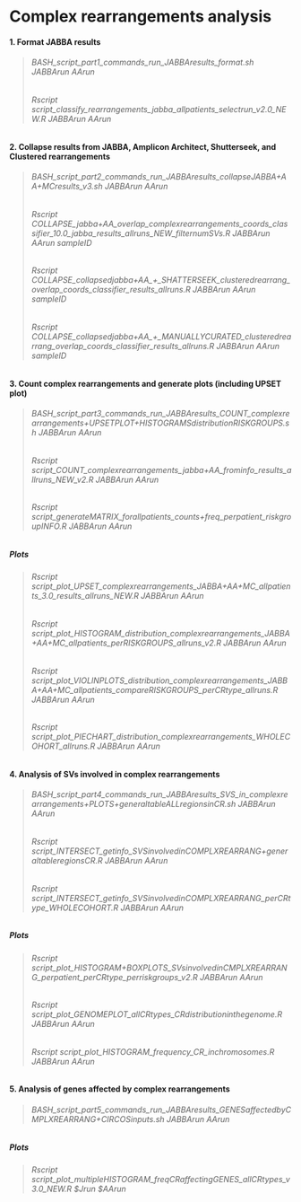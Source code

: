 # Complex rearrangements analysis

#### 1. Format JABBA results
> ###### BASH_script_part1_commands_run_JABBAresults_format.sh JABBArun AArun
> ###### Rscript script_classify_rearrangements_jabba_allpatients_selectrun_v2.0_NEW.R JABBArun AArun
#### 2. Collapse results from JABBA, Amplicon Architect, Shutterseek, and Clustered rearrangements
> ###### BASH_script_part2_commands_run_JABBAresults_collapseJABBA+AA+MCresults_v3.sh JABBArun AArun 
> ###### Rscript COLLAPSE_jabba+AA_overlap_complexrearrangements_coords_classifier_10.0_jabba_results_allruns_NEW_filternumSVs.R JABBArun AArun sampleID
> ###### Rscript COLLAPSE_collapsedjabba+AA_+_SHATTERSEEK_clusteredrearrang_overlap_coords_classifier_results_allruns.R JABBArun AArun sampleID
> ###### Rscript COLLAPSE_collapsedjabba+AA_+_MANUALLYCURATED_clusteredrearrang_overlap_coords_classifier_results_allruns.R JABBArun AArun sampleID
#### 3. Count complex rearrangements and generate plots (including UPSET plot)
> ###### BASH_script_part3_commands_run_JABBAresults_COUNT_complexrearrangements+UPSETPLOT+HISTOGRAMSdistributionRISKGROUPS.sh JABBArun AArun
> ###### Rscript script_COUNT_complexrearrangements_jabba+AA_frominfo_results_allruns_NEW_v2.R JABBArun AArun
> ###### Rscript script_generateMATRIX_forallpatients_counts+freq_perpatient_riskgroupINFO.R JABBArun AArun
##### Plots
> ###### Rscript script_plot_UPSET_complexrearrangements_JABBA+AA+MC_allpatients_3.0_results_allruns_NEW.R JABBArun AArun
> ###### Rscript script_plot_HISTOGRAM_distribution_complexrearrangements_JABBA+AA+MC_allpatients_perRISKGROUPS_allruns_v2.R JABBArun AArun
> ###### Rscript script_plot_VIOLINPLOTS_distribution_complexrearrangements_JABBA+AA+MC_allpatients_compareRISKGROUPS_perCRtype_allruns.R JABBArun AArun
> ###### Rscript script_plot_PIECHART_distribution_complexrearrangements_WHOLECOHORT_allruns.R JABBArun AArun
#### 4. Analysis of SVs involved in complex rearrangements
> ###### BASH_script_part4_commands_run_JABBAresults_SVS_in_complexrearrangements+PLOTS+generaltableALLregionsinCR.sh JABBArun AArun
> ###### Rscript script_INTERSECT_getinfo_SVSinvolvedinCOMPLXREARRANG+generaltableregionsCR.R JABBArun AArun
> ###### Rscript script_INTERSECT_getinfo_SVSinvolvedinCOMPLXREARRANG_perCRtype_WHOLECOHORT.R JABBArun AArun
##### Plots
> ###### Rscript script_plot_HISTOGRAM+BOXPLOTS_SVsinvolvedinCMPLXREARRANG_perpatient_perCRtype_perriskgroups_v2.R JABBArun AArun
> ###### Rscript script_plot_GENOMEPLOT_allCRtypes_CRdistributioninthegenome.R JABBArun AArun
> ###### Rscript script_plot_HISTOGRAM_frequency_CR_inchromosomes.R JABBArun AArun
#### 5. Analysis of genes affected by complex rearrangements
> ###### BASH_script_part5_commands_run_JABBAresults_GENESaffectedbyCMPLXREARRANG+CIRCOSinputs.sh JABBArun AArun
##### Plots
> ###### Rscript script_plot_multipleHISTOGRAM_freqCRaffectingGENES_allCRtypes_v3.0_NEW.R $Jrun $AArun 
